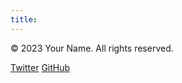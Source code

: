 ```yaml
---
title: 
---
```


<footer>
  <p>&copy; 2023 Your Name. All rights reserved.</p>
  <div class="social-media">
    <a href="https://twitter.com/yourhandle">Twitter</a>
    <a href="https://github.com/yourhandle">GitHub</a>
  </div>
</footer>
